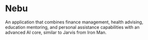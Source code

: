 # Nebu
An application that combines finance management, health advising, education mentoring, and personal assistance capabilities with an advanced AI core, similar to Jarvis from Iron Man.
